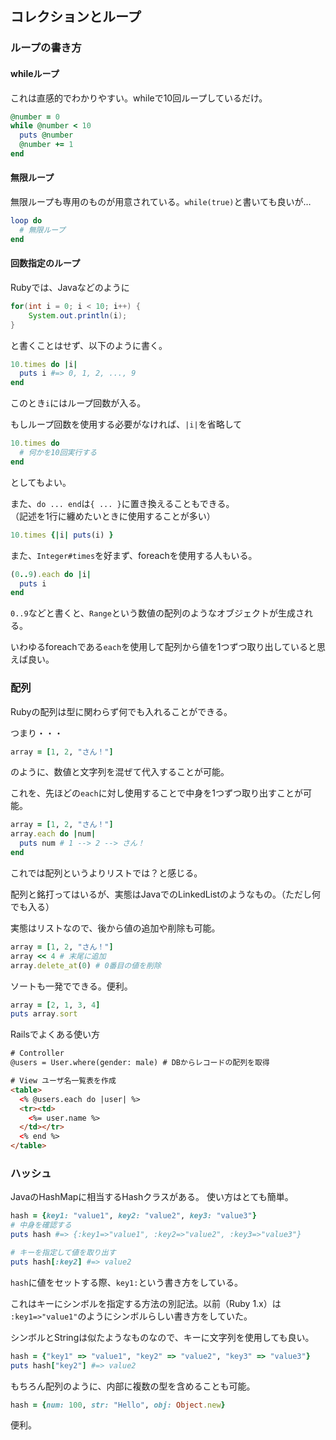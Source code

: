 ## コレクションとループ

### ループの書き方

#### whileループ
これは直感的でわかりやすい。whileで10回ループしているだけ。
```ruby
@number = 0
while @number < 10
  puts @number
  @number += 1
end
```

#### 無限ループ
無限ループも専用のものが用意されている。`while(true)`と書いても良いが…
```ruby
loop do
  # 無限ループ
end
```

#### 回数指定のループ
Rubyでは、Javaなどのように
```java
for(int i = 0; i < 10; i++) {
    System.out.println(i);
}
```
と書くことはせず、以下のように書く。
```ruby
10.times do |i|
  puts i #=> 0, 1, 2, ..., 9
end
```
このとき`i`にはループ回数が入る。

もしループ回数を使用する必要がなければ、`|i|`を省略して
```ruby
10.times do
  # 何かを10回実行する
end
```
としてもよい。

また、`do ... end`は`{ ... }`に置き換えることもできる。  
（記述を1行に纏めたいときに使用することが多い）

```ruby
10.times {|i| puts(i) }
```

また、`Integer#times`を好まず、foreachを使用する人もいる。
```ruby
(0..9).each do |i|
  puts i
end
```

`0..9`などと書くと、`Range`という数値の配列のようなオブジェクトが生成される。

いわゆるforeachである`each`を使用して配列から値を1つずつ取り出していると思えば良い。

### 配列
Rubyの配列は型に関わらず何でも入れることができる。

つまり・・・

```ruby
array = [1, 2, "さん！"]
```

のように、数値と文字列を混ぜて代入することが可能。

これを、先ほどの`each`に対し使用することで中身を1つずつ取り出すことが可能。

```ruby
array = [1, 2, "さん！"]
array.each do |num|
  puts num # 1 --> 2 --> さん！
end
```

これでは配列というよりリストでは？と感じる。

配列と銘打ってはいるが、実態はJavaでのLinkedListのようなもの。（ただし何でも入る）

実態はリストなので、後から値の追加や削除も可能。
```ruby
array = [1, 2, "さん！"]
array << 4 # 末尾に追加
array.delete_at(0) # 0番目の値を削除
```

ソートも一発でできる。便利。
```ruby
array = [2, 1, 3, 4]
puts array.sort
```

Railsでよくある使い方

```html
# Controller
@users = User.where(gender: male) # DBからレコードの配列を取得

# View ユーザ名一覧表を作成
<table>
  <% @users.each do |user| %>
  <tr><td>
    <%= user.name %>
  </td></tr>
  <% end %>
</table>
```

### ハッシュ
JavaのHashMapに相当するHashクラスがある。
使い方はとても簡単。

```ruby
hash = {key1: "value1", key2: "value2", key3: "value3"}
# 中身を確認する
puts hash #=> {:key1=>"value1", :key2=>"value2", :key3=>"value3"}

# キーを指定して値を取り出す
puts hash[:key2] #=> value2
```

`hash`に値をセットする際、`key1:`という書き方をしている。

これはキーにシンボルを指定する方法の別記法。以前（Ruby 1.x）は `:key1=>"value1"`のようにシンボルらしい書き方をしていた。

シンボルとStringは似たようなものなので、キーに文字列を使用しても良い。
```ruby
hash = {"key1" => "value1", "key2" => "value2", "key3" => "value3"}
puts hash["key2"] #=> value2
```

もちろん配列のように、内部に複数の型を含めることも可能。
```ruby
hash = {num: 100, str: "Hello", obj: Object.new}
```
便利。
